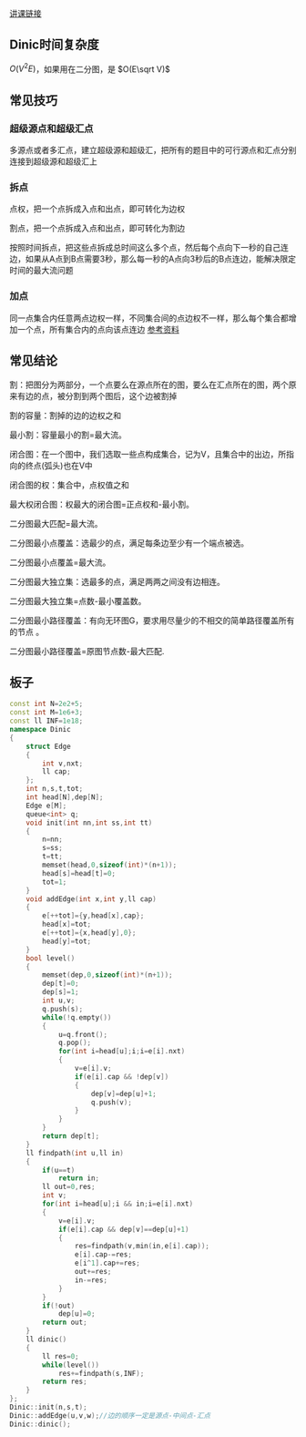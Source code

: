 [讲课链接](https://www.bilibili.com/video/BV1i8411K7PZ/?spm_id_from=333.999.0.0)
## Dinic时间复杂度
$O(V^2E)$，如果用在二分图，是 $O(E\sqrt V)$
## 常见技巧
### 超级源点和超级汇点
多源点或者多汇点，建立超级源和超级汇，把所有的题目中的可行源点和汇点分别连接到超级源和超级汇上
### 拆点
点权，把一个点拆成入点和出点，即可转化为边权

割点，把一个点拆成入点和出点，即可转化为割边

按照时间拆点，把这些点拆成总时间这么多个点，然后每个点向下一秒的自己连边，如果从A点到B点需要3秒，那么每一秒的A点向3秒后的B点连边，能解决限定时间的最大流问题
### 加点
同一点集合内任意两点边权一样，不同集合间的点边权不一样，那么每个集合都增加一个点，所有集合内的点向该点连边
[参考资料](https://www.cnblogs.com/victorique/p/8560656.html#autoid-1-9-14)
## 常见结论
割：把图分为两部分，一个点要么在源点所在的图，要么在汇点所在的图，两个原来有边的点，被分割到两个图后，这个边被割掉

割的容量：割掉的边的边权之和

最小割：容量最小的割=最大流。

闭合图：在一个图中，我们选取一些点构成集合，记为V，且集合中的出边，所指向的终点(弧头)也在V中

闭合图的权：集合中，点权值之和

最大权闭合图：权最大的闭合图=正点权和-最小割。

二分图最大匹配=最大流。

二分图最小点覆盖：选最少的点，满足每条边至少有一个端点被选。

二分图最小点覆盖=最大流。

二分图最大独立集：选最多的点，满足两两之间没有边相连。

二分图最大独立集=点数-最小覆盖数。

二分图最小路径覆盖：有向无环图G，要求用尽量少的不相交的简单路径覆盖所有的节点 。

二分图最小路径覆盖=原图节点数-最大匹配.
## 板子
```c++
const int N=2e2+5;
const int M=1e6+3;
const ll INF=1e18;
namespace Dinic
{
    struct Edge
    {
        int v,nxt;
        ll cap;
    };
    int n,s,t,tot;
    int head[N],dep[N];
    Edge e[M];
    queue<int> q;
    void init(int nn,int ss,int tt)
    {
        n=nn;
        s=ss;
        t=tt;
        memset(head,0,sizeof(int)*(n+1));
        head[s]=head[t]=0;
        tot=1;
    }
    void addEdge(int x,int y,ll cap)
    {
        e[++tot]={y,head[x],cap};
        head[x]=tot;
        e[++tot]={x,head[y],0};
        head[y]=tot;
    }
    bool level()
    {
        memset(dep,0,sizeof(int)*(n+1));
        dep[t]=0;
        dep[s]=1;
        int u,v;
        q.push(s);
        while(!q.empty())
        {
            u=q.front();
            q.pop();
            for(int i=head[u];i;i=e[i].nxt)
            {
                v=e[i].v;
                if(e[i].cap && !dep[v])
                {
                    dep[v]=dep[u]+1;
                    q.push(v);
                }
            }
        }
        return dep[t];
    }
    ll findpath(int u,ll in)
    {
        if(u==t)
            return in;
        ll out=0,res;
        int v;
        for(int i=head[u];i && in;i=e[i].nxt)
        {
            v=e[i].v;
            if(e[i].cap && dep[v]==dep[u]+1)
            {
                res=findpath(v,min(in,e[i].cap));
                e[i].cap-=res;
                e[i^1].cap+=res;
                out+=res;
                in-=res;
            }
        }
        if(!out)
            dep[u]=0;
        return out;
    }
    ll dinic()
    {
        ll res=0;
        while(level())
            res+=findpath(s,INF);
        return res;
    }
};
Dinic::init(n,s,t);
Dinic::addEdge(u,v,w);//边的顺序一定是源点-中间点-汇点
Dinic::dinic();
```
